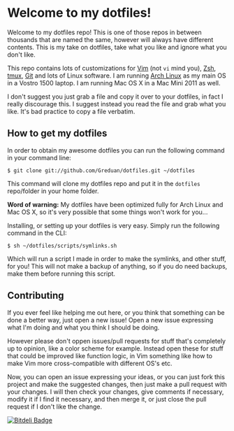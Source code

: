 # Welcome to my dotfiles!

Welcome to my dotfiles repo! This is one of those repos in between thousands that are named the same, however will always have different contents. This is my take on dotfiles, take what you like and ignore what you don't like.

This repo contains lots of customizations for [Vim][1] (not `vi` mind you), [Zsh][2], [tmux][4], [Git][5] and lots of Linux software. I am running [Arch Linux][6] as my main OS in a Vostro 1500 laptop. I am running Mac OS X in a Mac Mini 2011 as well.

I don't suggest you just grab a  file and copy it over to your dotfiles, in fact I really discourage this. I suggest instead you read the file and grab what you like. It's bad practice to copy a file verbatim.

## How to get my dotfiles

In order to obtain my awesome dotfiles you can run the following command in your command line:

    $ git clone git://github.com/Greduan/dotfiles.git ~/dotfiles

This command will clone my dotfiles repo and put it in the `dotfiles` repo/folder in your home folder.

**Word of warning:** My dotfiles have been optimized fully for Arch Linux and Mac OS X, so it's very possible that some things won't work for you...

Installing, or setting up your dotfiles is very easy. Simply run the following command in the CLI:

    $ sh ~/dotfiles/scripts/symlinks.sh

Which will run a script I made in order to make the symlinks, and other stuff, for you! This will not make a backup of anything, so if you do need backups, make them before running this script.

## Contributing

If you ever feel like helping me out here, or you think that something can be done a better way, just open a new issue! Open a new issue expressing what I'm doing and what you think I should be doing.

However please don't oppen issues/pull requests for stuff that's completely up to opinion, like a color scheme for example. Instead open these for stuff that could be improved like function logic, in Vim something like how to make Vim more cross-compatible with different OS's etc.

Now, you can open an issue expressing your ideas, or you can just fork this project and make the suggested changes, then just make a pull request with your changes. I will then check your changes, give comments if necessary, modify it if I find it necessary, and then merge it, or just close the pull request if I don't like the change.

[![Bitdeli Badge](https://d2weczhvl823v0.cloudfront.net/Greduan/dotfiles/trend.png)](https://bitdeli.com/free "Bitdeli Badge")

  [1]: http://www.vim.org/
  [2]: http://es.wikipedia.org/wiki/Zsh
  [3]: http://es.wikipedia.org/wiki/Bash
  [4]: http://tmux.sourceforge.net/
  [5]: http://git-scm.com/
  [6]: https://www.archlinux.org/

